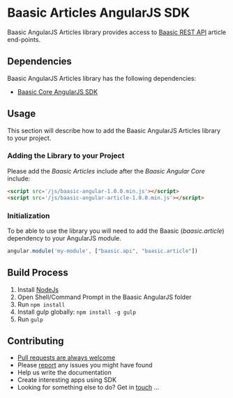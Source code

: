 # Baasic Articles AngularJS SDK

Baasic AngularJS Articles library provides access to [Baasic REST API](https://api.baasic.com/beta) article end-points.

## Dependencies

Baasic AngularJS Articles library has the following dependencies:

* [Baasic Core AngularJS SDK](../../../baasic-sdk-angularjs-core)

## Usage

This section will describe how to add the Baasic AngularJS Articles library to your project.

### Adding the Library to your Project

Please add the _Baasic Articles_ include after the _Baasic Angular Core_ include:

```html
<script src='/js/baasic-angular-1.0.0.min.js'></script>
<script src='/js/baasic-angular-article-1.0.0.min.js'></script>
```
### Initialization

To be able to use the library you will need to add the Baasic (_baasic.article_) dependency to your AngularJS module.

```javascript
angular.module('my-module', ["baasic.api", "baasic.article"])
```

## Build Process

1. Install [NodeJs](http://nodejs.org/download/)
2. Open Shell/Command Prompt in the Baasic AngularJS folder
3. Run `npm install`
4. Install gulp globally: `npm install -g gulp`
5. Run `gulp`

## Contributing

* [Pull requests are always welcome](../../../baasic-sdk-angularjs-articles/pulls)
* Please [report](../../../baasic-sdk-angularjs-articles/issues) any issues you might have found
* Help us write the documentation
* Create interesting apps using SDK
* Looking for something else to do? Get in <u>touch</u> ...
